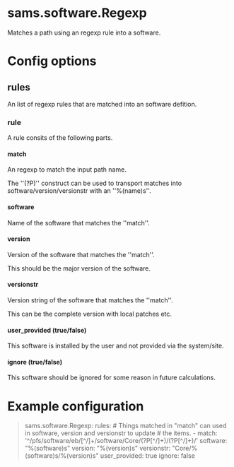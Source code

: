 
# sams.software.Regexp

Matches a path using an regexp rule into a software.

# Config options

## rules

An list of regexp rules that are matched into an software defition.

### rule

A rule consits of the following parts.

#### match

An regexp to match the input path name.

The ''(?P<name>)'' construct can be used to transport matches into software/version/versionstr
with an ''%(name)s''.

#### software

Name of the software that matches the ''match''.

#### version

Version of the software that matches the ''match''.

This should be the major version of the software.

#### versionstr

Version string of the software that matches the ''match''.

This can be the complete version with local patches etc.

#### user_provided (true/false)

This software is installed by the user and not provided via the system/site.

#### ignore (true/false)

This software should be ignored for some reason in future calculations.

# Example configuration

> sams.software.Regexp:
>     rules:
>         # Things matched in "match" can used in software, version and versionstr to update
>         # the items.
>         - match: '^/pfs/software/eb/[^/]+/software/Core/(?P<software>[^/]+)/(?P<version>[^/]+)/'
>           software: "%(software)s"
>           version: "%(version)s"
>           versionstr: "Core/%(software)s/%(version)s"
>           user_provided: true
>           ignore: false
> 
